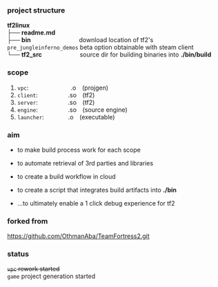 ### project structure

**tf2linux** \
**├── readme.md**&emsp;&emsp; \
**├── bin**&emsp;&emsp;&emsp;&emsp;&emsp;&emsp;&emsp;&emsp;download location of tf2's `pre_jungleinferno_demos` beta option obtainable with steam client \
**└── tf2_src**&emsp;&emsp;&emsp;&emsp;&emsp;&emsp; source dir for building binaries into **./bin/build**

### scope

1. `vpc`:&emsp;&emsp;&emsp;&emsp;&emsp;&emsp;&emsp;.o&emsp;(projgen)
2. `client`:&emsp;&emsp;&emsp;&emsp;&emsp;.so&emsp;(tf2)
3. `server`:&emsp;&emsp;&emsp;&emsp;&emsp;.so&emsp;(tf2)
4. `engine`:&emsp;&emsp;&emsp;&emsp;&emsp;.so&emsp;(source engine)
5. `launcher`:&emsp;&emsp;&emsp;&emsp;.o&emsp;(executable)

### aim

- to make build process work for each scope
- to automate retrieval of 3rd parties and libraries
- to create a build workflow in cloud
- to create a script that integrates build artifacts into **./bin**

- ...to ultimately enable a 1 click debug experience for tf2

### forked from

https://github.com/OthmanAba/TeamFortress2.git

### status

~~`vpc` rework started~~ \
`game` project generation started


